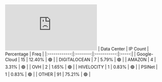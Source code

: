 ![Diagramm](https://github.com/obajay/StateSync-snapshots/blob/main/Projects/Umee/1/README.md)
| Data Center | IP Count | Percentage | Freq |
|:------------:|:--------:|:-----------:|:-----:|
| Google-Cloud | 15 | 12.40% | 🟢 |
| DIGITALOCEAN | 7 | 5.79% | 🟢 |
| AMAZON | 4 | 3.31% | 🟢 |
| OVH | 2 | 1.65% | 🟢 |
| HIVELOCITY | 1 | 0.83% | 🟢 |
| PSINet | 1 | 0.83% | 🟢 |
| OTHER | 91 | 75.21% | 🟢 |